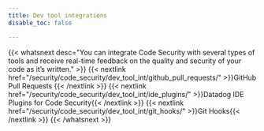 ```yaml
---
title: Dev tool integrations
disable_toc: false

---
```


{{< whatsnext desc="You can integrate Code Security with several types of tools and receive real-time feedback on the quality and security of your code as it’s written." >}}
   {{< nextlink href="/security/code_security/dev_tool_int/github_pull_requests/" >}}GitHub Pull Requests
{{< /nextlink >}}
   {{< nextlink href="/security/code_security/dev_tool_int/ide_plugins/" >}}Datadog IDE Plugins for Code Security{{< /nextlink >}}
   {{< nextlink href="/security/code_security/dev_tool_int/git_hooks/" >}}Git Hooks{{< /nextlink >}}
{{< /whatsnext >}}